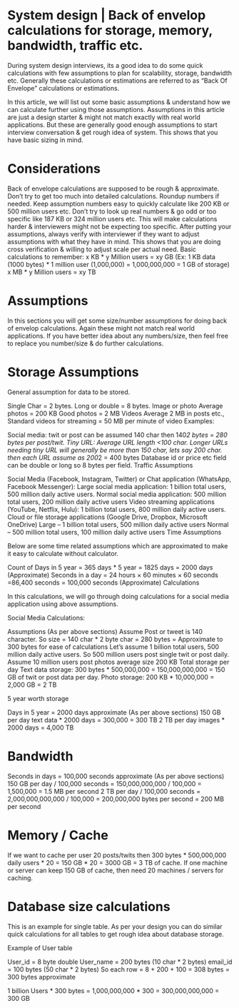 # System design | Back of envelop calculations for storage, memory, bandwidth, traffic etc.

During system design interviews, its a good idea to do some quick calculations with few assumptions to plan for scalability, storage, bandwidth etc. Generally these calculations or estimations are referred to as “Back Of Envelope” calculations or estimations.

In this article, we will list out some basic assumptions & understand how we can calculate further using those assumptions. Assumptions in this article are just a design starter & might not match exactly with real world applications. But these are generally good enough assumptions to start interview conversation & get rough idea of system. This shows that you have basic sizing in mind.

# Considerations

Back of envelope calculations are supposed to be rough & approximate.
Don’t try to get too much into detailed calculations. Roundup numbers if needed.
Keep assumption numbers easy to quickly calculate like 200 KB or 500 million users etc. Don’t try to look up real numbers & go odd or too specific like 187 KB or 324 million users etc. This will make calculations harder & interviewers might not be expecting too specific.
After putting your assumptions, always verify with interviewer if they want to adjust assumptions with what they have in mind. This shows that you are doing cross verification & willing to adjust scale per actual need.
Basic calculations to remember:
x KB * y Million users = xy GB (Ex: 1 KB data (1000 bytes) * 1 million user (1,000,000) = 1,000,000,000 = 1 GB of storage)
x MB * y Million users = xy TB

# Assumptions

In this sections you will get some size/number assumptions for doing back of envelop calculations. Again these might not match real world applications. If you have better idea about any numbers/size, then feel free to replace you number/size & do further calculations.


# Storage Assumptions

General assumption for data to be stored.

Single Char  = 2 bytes.
Long or double = 8 bytes.
Image or photo
Average photos = 200 KB
Good photos = 2 MB
Videos
Average 2 MB in posts etc.,
Standard videos for streaming = 50 MB per minute of video
Examples:

Social media: twit or post can be assumed 140 char then 140*2 bytes = 280 bytes per post/twit.
Tiny URL: Average URL length <100 char. Longer URLs needing tiny URL will generally be more than 150 char, lets say 200 char. then each URL assume as 200*2 = 400 bytes
Database id or price etc field can be double or long so 8 bytes per field.
Traffic Assumptions

Social Media (Facebook, Instagram, Twitter) or Chat application (WhatsApp, Facebook Messenger):
Large social media application: 1 billion total users, 500 million daily active users.
Normal social media application: 500 million total users, 200 million daily active users
Video streaming applications (YouTube, Netflix, Hulu):
1 billion total users, 800 million daily active users.
Cloud or file storage applications (Google Drive, Dropbox, Microsoft OneDrive)
Large – 1 billion total users, 500 million daily active users
Normal – 500 million total users, 100 million daily active users
Time Assumptions

Below are some time related assumptions which are approximated to make it easy to calculate without calculator.

Count of Days in 5 year =  365 days * 5 year = 1825 days = 2000 days (Approximate)
Seconds in a day = 24 hours × 60 minutes × 60 seconds =86,400 seconds =  100,000 seconds (Approximate)
Calculations

In this calculations, we will go through doing calculations for a social media application using above assumptions.

Social Media Calculations:

Assumptions (As per above sections)
Assume Post or tweet is 140 character. So size = 140 char * 2 byte char = 280 bytes = Approximate to 300 bytes for ease of calculations
Let’s assume 1 billion total users, 500 million daily active users. So 500 million users post single twit or post daily.
Assume 10 million users post photos average size 200 KB
Total storage per day
Text data storage: 300 bytes * 500,000,000 = 150,000,000,000 = 150 GB of twit or post data per day.
Photo storage: 200 KB * 10,000,000 = 2,000 GB = 2 TB

5 year worth storage

Days in 5 year = 2000 days approximate (As per above sections)
150 GB per day text data * 2000 days = 300,000 = 300 TB
2 TB per day images * 2000 days = 4,000 TB

# Bandwidth

Seconds in days = 100,000 seconds approximate (As per above sections)
150 GB per day / 100,000 seconds = 150,000,000,000 / 100,000 = 1,500,000 = 1.5 MB per second
2 TB per day / 100,000 seconds = 2,000,000,000,000 / 100,000 = 200,000,000 bytes per second = 200 MB per second

# Memory / Cache

If we want to cache per user 20 posts/twits then 300 bytes * 500,000,000 daily users * 20 = 150 GB * 20 = 3000 GB = 3 TB of cache.
If one machine or server can keep 150 GB of cache, then need 20 machines / servers for caching.

# Database size calculations

This is an example for single table. As per your design you can do similar quick calculations for all tables to get rough idea about database storage.

Example of User table

User_id = 8 byte double
User_name = 200 bytes (10 char * 2 bytes)
email_id = 100 bytes (50 char * 2 bytes)
So each row = 8 + 200 + 100 = 308 bytes = 300 bytes approximate

1 billion Users * 300 bytes = 1,000,000,000 * 300 = 300,000,000,000 = 300 GB
